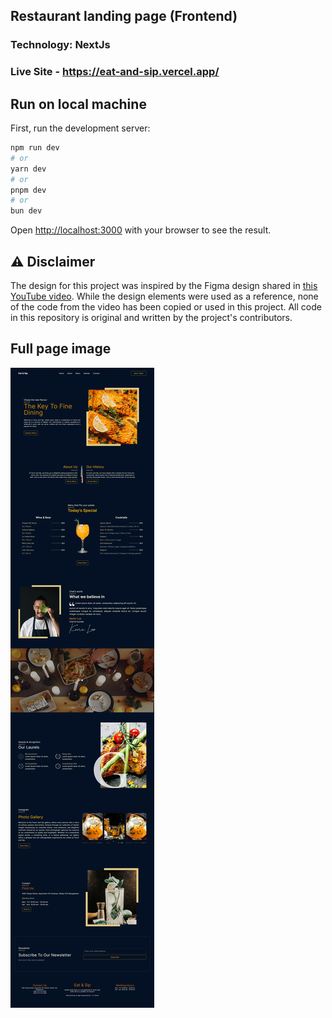 ## Restaurant landing page (Frontend)

### Technology: NextJs
### Live Site - https://eat-and-sip.vercel.app/

## Run on local machine

First, run the development server:

```bash
npm run dev
# or
yarn dev
# or
pnpm dev
# or
bun dev
```

Open [http://localhost:3000](http://localhost:3000) with your browser to see the result.

## ⚠️ Disclaimer

The design for this project was inspired by the Figma design shared in [this YouTube video](https://www.youtube.com/watch?v=F627pKNUCVQ&t=22752s). While the design elements were used as a reference, none of the code from the video has been copied or used in this project. All code in this repository is original and written by the project's contributors.

## Full page image

![Eat & Sip](/src/assets/eat&sip.png)
